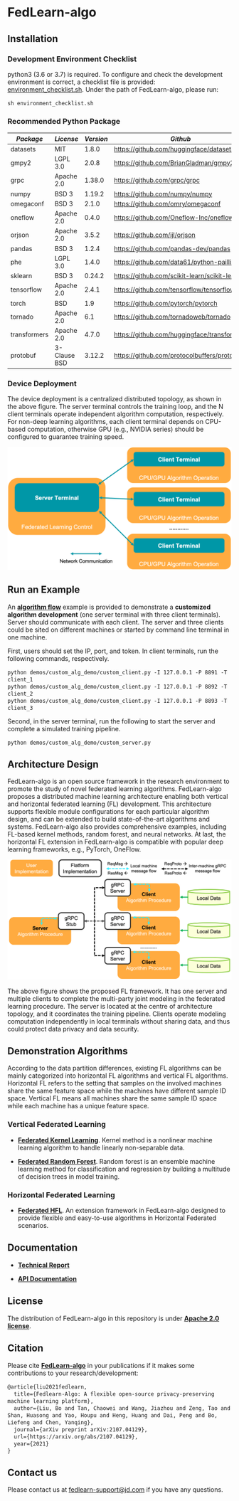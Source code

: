 # FedLearn-algo

## Installation
### Development Environment Checklist
python3 (3.6 or 3.7) is required. To configure and check the development environment is correct, a checklist file is provided: [environment_checklist.sh](environment_checklist.sh). Under the path of FedLearn-algo, please run:
```
sh environment_checklist.sh
```

### Recommended Python Package
| *Package* | *License* | *Version* | *Github* | 
|-------------------------|-------------------------|-------------------------|-------------------------|
| datasets | MIT | 1.8.0 | https://github.com/huggingface/datasets |
| gmpy2 | LGPL 3.0 | 2.0.8 | https://github.com/BrianGladman/gmpy2 |
| grpc | Apache 2.0 | 1.38.0 | https://github.com/grpc/grpc |
| numpy | BSD 3 | 1.19.2 | https://github.com/numpy/numpy |
| omegaconf | BSD 3 | 2.1.0 | https://github.com/omry/omegaconf |
| oneflow | Apache 2.0 | 0.4.0 | https://github.com/Oneflow-Inc/oneflow |
| orjson | Apache 2.0 | 3.5.2 | https://github.com/ijl/orjson |
| pandas | BSD 3 | 1.2.4 | https://github.com/pandas-dev/pandas |
| phe | LGPL 3.0 | 1.4.0 | https://github.com/data61/python-paillier |
| sklearn | BSD 3 | 0.24.2 | https://github.com/scikit-learn/scikit-learn |
| tensorflow | Apache 2.0 | 2.4.1 | https://github.com/tensorflow/tensorflow |
| torch | BSD | 1.9 | https://github.com/pytorch/pytorch |
| tornado | Apache 2.0 | 6.1 | https://github.com/tornadoweb/tornado |
| transformers | Apache 2.0 | 4.7.0 | https://github.com/huggingface/transformers |
| protobuf | 3-Clause BSD | 3.12.2 | https://github.com/protocolbuffers/protobuf |

### Device Deployment
The device deployment is a centralized distributed topology, as shown in the above figure. The server terminal controls the training loop, and the N client terminals operate independent algorithm computation, respectively. For non-deep learning algorithms, each client terminal depends on CPU-based computation, otherwise GPU (e.g., NVIDIA series) should be configured to guarantee training speed.

![Optional Text](docs/images/centralized_distributed_topology.png)

## Run an Example
An [**algorithm flow**](demos/custom_alg_demo/readme.md) example is provided to demonstrate a **customized algorithm development** (one server terminal with three client terminals). Server should communicate with each client. The server and three clients could be sited on different machines or started by command line terminal in one machine.

First, users should set the IP, port, and token. In client terminals, run the following commands, respectively.
```
python demos/custom_alg_demo/custom_client.py -I 127.0.0.1 -P 8891 -T client_1
python demos/custom_alg_demo/custom_client.py -I 127.0.0.1 -P 8892 -T client_2
python demos/custom_alg_demo/custom_client.py -I 127.0.0.1 -P 8893 -T client_3
```

Second, in the server terminal, run the following to start the server and complete a simulated training pipeline.
```
python demos/custom_alg_demo/custom_server.py
```

## Architecture Design
FedLearn-algo is an open source framework in the research environment to promote the study of novel federated learning algorithms. FedLearn-algo proposes a distributed machine learning architecture enabling both vertical and horizontal federated learning (FL) development. This architecture supports flexible module configurations for each particular algorithm design, and can be extended to build state-of-the-art algorithms and systems. FedLearn-algo also provides comprehensive examples, including FL-based kernel methods, random forest, and neural networks. At last, the horizontal FL extension in FedLearn-algo is compatible with popular deep learning frameworks, e.g., PyTorch, OneFlow.

![Optional Text](docs/images/fedlearn_algo_arch.png)

The above figure shows the proposed FL framework. It has one server and multiple clients to complete the multi-party joint modeling in the federated learning procedure. The server is located at the centre of architecture topology, and it coordinates the training pipeline. Clients operate modeling computation independently in local terminals without sharing data, and thus could protect data privacy and data security.

## Demonstration Algorithms
According to the data partition differences, existing FL algorithms can be mainly categorized into horizontal FL algorithms and vertical FL algorithms. Horizontal FL refers to the setting that samples on the involved machines share the same feature space while the machines have different sample ID space. Vertical FL means all machines share the same sample ID space while each machine has a unique feature space.

### Vertical Federated Learning
* [**Federated Kernel Learning**](demos/kernelmethod/readme.md). Kernel method is a nonlinear machine learning algorithm to handle linearly non-separable data.

* [**Federated Random Forest**](demos/random_forest/README.md). Random forest is an ensemble machine learning method for classification and regression by building a multitude of decision trees in model training. 

### Horizontal Federated Learning
* [**Federated HFL**](demos/HFL/README.md). An extension framework in FedLearn-algo designed to provide flexible and easy-to-use algorithms in Horizontal Federated scenarios.

## Documentation
* [**Technical Report**](docs/reports/2107.04129.pdf)

* [**API Documentation**](docs/api/build/html/index.html)

## License
The distribution of FedLearn-algo in this repository is under [**Apache 2.0 license**](LICENSE). 

## Citation
Please cite [**FedLearn-algo**](https://arxiv.org/abs/2107.04129) in your publications if it makes some contributions to your research/development:
```
@article{liu2021fedlearn,
  title={Fedlearn-Algo: A flexible open-source privacy-preserving machine learning platform},
  author={Liu, Bo and Tan, Chaowei and Wang, Jiazhou and Zeng, Tao and Shan, Huasong and Yao, Houpu and Heng, Huang and Dai, Peng and Bo, Liefeng and Chen, Yanqing},
  journal={arXiv preprint arXiv:2107.04129},
  url={https://arxiv.org/abs/2107.04129},
  year={2021}
}
```

## Contact us
Please contact us at <fedlearn-support@jd.com> if you have any questions.

